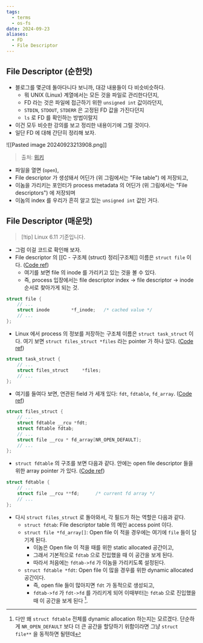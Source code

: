 ```yaml
---
tags:
  - terms
  - os-fs
date: 2024-09-23
aliases:
  - FD
  - File Descriptor
---
```

## File Descriptor (순한맛)

- 블로그를 몇군데 돌아다니다 보니까, 대강 내용들이 다 비슷비슷하다.
	- 뭐 UNIX (Linux) 계열에서는 모든 것을 파일로 관리한다던지,
	- FD 라는 것은 파일에 접근하기 위한 `unsigned int` 값이라던지,
	- `STDIN`, `STDOUT`, `STDERR` 은 고정된 FD 값을 가진다던지
	- `ls` 로 FD 를 확인하는 방법이랄지
- 이건 모두 비슷한 강의를 보고 정리한 내용이기에 그럴 것이다.
- 일단 FD 에 대해 간단히 정리해 보자.

![[Pasted image 20240923213908.png]]

> 출처: [위키](https://en.wikipedia.org/wiki/File_descriptor#/media/File:File_table_and_inode_table.svg)

- 파일을 열면 (`open`),
- File descriptor 가 생성돼서 어딘가 (위 그림에서는 "File table") 에 저장되고,
- 이놈을 가리키는 포인터가 process metadata 의 어딘가 (위 그림에서는 "File descriptors") 에 저장되며
- 이놈의 index 를 우리가 흔히 알고 있는 `unsigned int` 값인 거다.

## File Descriptor (매운맛)

> [!tip] Linux 6.11 기준입니다.

- 그럼 이걸 코드로 확인해 보자.
- File descriptor 의 [[C - 구조체 (struct) 정리|구조체]] 이름은 `struct file` 이다. ([Code ref](https://github.com/torvalds/linux/blob/v6.11/include/linux/fs.h#L990-L1037))
	- 여기를 보면 file 의 inode 를 가리키고 있는 것을 볼 수 있다.
	- 즉, process 입장에서는 file descriptor index -> file descriptor -> inode 순서로 찾아가게 되는 것.

```c
struct file {
	// ...
	struct inode		*f_inode;	/* cached value */
	// ...
};
```

- Linux 에서 process 의 정보를 저장하는 구조체 이름은 `struct task_struct` 이다. 여기 보면 `struct files_struct *files` 라는 pointer 가 하나 있다. ([Code ref](https://github.com/torvalds/linux/blob/v6.11/include/linux/sched.h#L1119))

```c
struct task_struct {
	// ...
	struct files_struct		*files;
	// ...
};
```

- 여기를 들여다 보면, 연관된 field 가 세개 있다: `fdt`, `fdtable`, `fd_array`. ([Code ref](https://github.com/torvalds/linux/blob/v6.11/include/linux/fdtable.h#L36-L58))

```c
struct files_struct {
	// ...
	struct fdtable __rcu *fdt;
	struct fdtable fdtab;
	// ...
	struct file __rcu * fd_array[NR_OPEN_DEFAULT];
	// ...
};
```

- `struct fdtable` 의 구조를 보면 다음과 같다. 안에는 open file descriptor 들을 위한 array pointer 가 있다. ([Code ref](https://github.com/torvalds/linux/blob/v6.11/include/linux/fdtable.h#L29))

```c
struct fdtable {
	// ...
	struct file __rcu **fd;      /* current fd array */
	// ...
};
```

- 다시 `struct files_struct` 로 돌아와서, 각 필드가 하는 역할은 다음과 같다.
	- `struct fdtab`: File descriptor table 의 메인 access point 이다.
	- `struct file *fd_array[]`: Open file 이 적을 경우에는 여기에 `file` 들이 담기게 된다.
		- 이놈은 Open file 이 적을 때를 위한 static allocated 공간이고,
		- 그래서 기본적으로 `fdtab` 으로 진입했을 때 이 공간을 보게 된다.
		- 따라서 처음에는 `fdtab->fd` 가 이놈을 가리키도록 설정된다.
	- `struct fdtable *fdt`: Open file 이 많을 경우를 위한 dynamic allocated 공간이다.
		- 즉, open file 들이 많아지면 `fdt` 가 동적으로 생성되고,
		- `fdtab->fd` 가 `fdt->fd` 를 가리키게 되어 이때부터는 `fdtab` 으로 진입했을 때 이 공간을 보게 된다 [^fdt-dyn-alloc].

[^fdt-dyn-alloc]: 다만 왜 `struct fdtable` 전체를 dynamic allocation 하는지는 모르겠다. 단순하게 `NR_OPEN_DEFAULT` 보다 더 큰 공간을 할당하기 위함이라면 그냥 `struct file**` 을 동적하면 될텐데